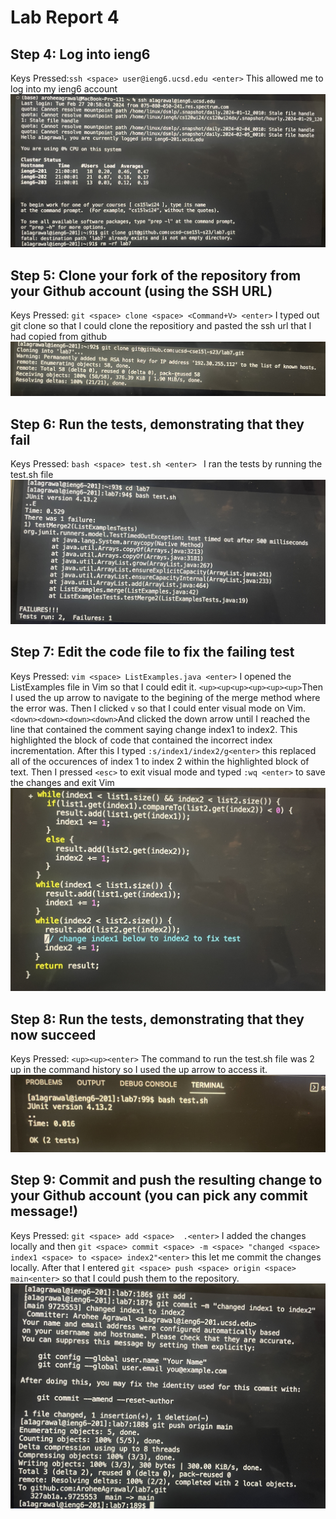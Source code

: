 # Lab Report 4
## Step 4: Log into ieng6
Keys Pressed:`ssh <space> user@ieng6.ucsd.edu <enter>` This allowed me to log into my ieng6 account
![Image](IMG_8202.jpg)
## Step 5: Clone your fork of the repository from your Github account (using the SSH URL)
Keys Pressed: `git <space> clone <space> <Command+V> <enter>` I typed out git clone so that I could clone the repositiory and pasted the ssh url that I had copied from github
![Image](IMG_8203.jpg)
## Step 6: Run the tests, demonstrating that they fail
Keys Pressed: `bash <space> test.sh <enter> ` I ran the tests by running the test.sh file
![Image](IMG_8204.jpg)
## Step 7: Edit the code file to fix the failing test
Keys Pressed: `vim <space> ListExamples.java <enter>` I opened the ListExamples file in Vim so that I could edit it. `<up><up<up><up><up><up>`Then I used the up arrow to navigate to the begining of the merge method where the error was. Then I clicked `v` so that I could enter visual mode on Vim. `<down><down><down><down>`And clicked the down arrow 
until I reached the line that contained the comment saying change index1 to index2. This highlighted the block of code that contained the incorrect index incrementation. After this I typed `:s/index1/index2/g<enter>`
this replaced all of the occurences of index 1 to index 2 within the highlighted block of text. Then I pressed `<esc>` to exit visual mode and typed `:wq <enter>` to save the changes and exit Vim
![Image](IMG_8205.jpg)
## Step 8: Run the tests, demonstrating that they now succeed
Keys Pressed: `<up><up><enter>` The command to run the test.sh file was 2 up in the command history so I used the up arrow to access it. 
![Image](IMG_8209.jpg)
## Step 9: Commit and push the resulting change to your Github account (you can pick any commit message!)
Keys Pressed: `git <space> add <space>  .<enter>` I added the changes locally and then `git <space> commit <space> -m <space> "changed <space>  index1 <space> to <space> index2"<enter>` this let me commit the changes locally. After that I entered `git <space> push <space> origin <space> main<enter>` so that I could push them to the repository.
![Image](IMG_8206.jpg)
